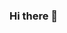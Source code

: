 ### Hi there 👋

<!--
**ashish-sharma91/ashish-sharma91** is a ✨ _special_ ✨ repository because its `README.md` (this file) appears on your GitHub profile.

[![Hello 👋🏻](https://i.ibb.co/TTbB4vw/Web-1920-1.png)](https://github.com/ashish-sharma91)

Here are some ideas to get you started:

- 🔭 I’m currently working on ...
- 🌱 I’m currently learning ...
- 👯 I’m looking to collaborate on ...
- 🤔 I’m looking for help with ...
- 💬 Ask me about ...
- 📫 How to reach me: ...
- 😄 Pronouns: ...
- ⚡ Fun fact: ...
-->
